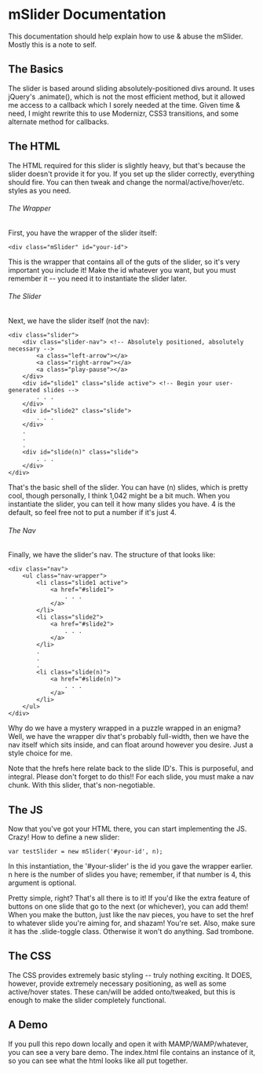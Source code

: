 # mSlider Documentation
This documentation should help explain how to use & abuse the mSlider. Mostly this is a note to self.

## The Basics
The slider is based around sliding absolutely-positioned divs around. It uses jQuery's .animate(), which is not the most efficient method, but it allowed me access to a callback which I sorely needed at the time. Given time & need, I might rewrite this to use Modernizr, CSS3 transitions, and some alternate method for callbacks.

## The HTML
The HTML required for this slider is slightly heavy, but that's because the slider doesn't provide it for you. If you set up the slider correctly, everything should fire. You can then tweak and change the normal/active/hover/etc. styles as you need.

###### The Wrapper
First, you have the wrapper of the slider itself:

    <div class="mSlider" id="your-id">

This is the wrapper that contains all of the guts of the slider, so it's very important you include it! Make the id whatever you want, but you must remember it -- you need it to instantiate the slider later.

###### The Slider
Next, we have the slider itself (not the nav):

    <div class="slider">
        <div class="slider-nav"> <!-- Absolutely positioned, absolutely necessary -->
            <a class="left-arrow"></a>
            <a class="right-arrow"></a>
            <a class="play-pause"></a>
        </div>
        <div id="slide1" class="slide active"> <!-- Begin your user-generated slides -->
            . . .
        </div>
        <div id="slide2" class="slide">
            . . .
        </div>
        .
        .
        .
        <div id="slide(n)" class="slide">
            . . .
        </div>
    </div>

That's the basic shell of the slider. You can have (n) slides, which is pretty cool, though personally, I think 1,042 might be a bit much. When you instantiate the slider, you can tell it how many slides you have. 4 is the default, so feel free not to put a number if it's just 4.

###### The Nav
Finally, we have the slider's nav. The structure of that looks like:

    <div class="nav">
        <ul class="nav-wrapper">
            <li class="slide1 active">
                <a href="#slide1">
                    . . .
                </a>
            </li>
            <li class="slide2">
                <a href="#slide2">
                    . . .
                </a>
            </li>
            .
            .
            .
            <li class="slide(n)">
                <a href="#slide(n)">
                    . . .
                </a>
            </li>
        </ul>
    </div>

Why do we have a mystery wrapped in a puzzle wrapped in an enigma? Well, we have the wrapper div that's probably full-width, then we have the nav itself which sits inside, and can float around however you desire. Just a style choice for me.

Note that the hrefs here relate back to the slide ID's. This is purposeful, and integral. Please don't forget to do this!! For each slide, you must make a nav chunk. With this slider, that's non-negotiable.

## The JS
Now that you've got your HTML there, you can start implementing the JS. Crazy! How to define a new slider:

    var testSlider = new mSlider('#your-id', n);

In this instantiation, the '#your-slider' is the id you gave the wrapper earlier. n here is the number of slides you have; remember, if that number is 4, this argument is optional.

Pretty simple, right? That's all there is to it! If you'd like the extra feature of buttons on one slide that go to the next (or whichever), you can add them! When you make the button, just like the nav pieces, you have to set the href to whatever slide you're aiming for, and shazam! You're set. Also, make sure it has the .slide-toggle class. Otherwise it won't do anything. Sad trombone.

## The CSS
The CSS provides extremely basic styling -- truly nothing exciting. It DOES, however, provide extremely necessary positioning, as well as some active/hover states. These can/will be added onto/tweaked, but this is enough to make the slider completely functional.

## A Demo
If you pull this repo down locally and open it with MAMP/WAMP/whatever, you can see a very bare demo. The index.html file contains an instance of it, so you can see what the html looks like all put together. 
